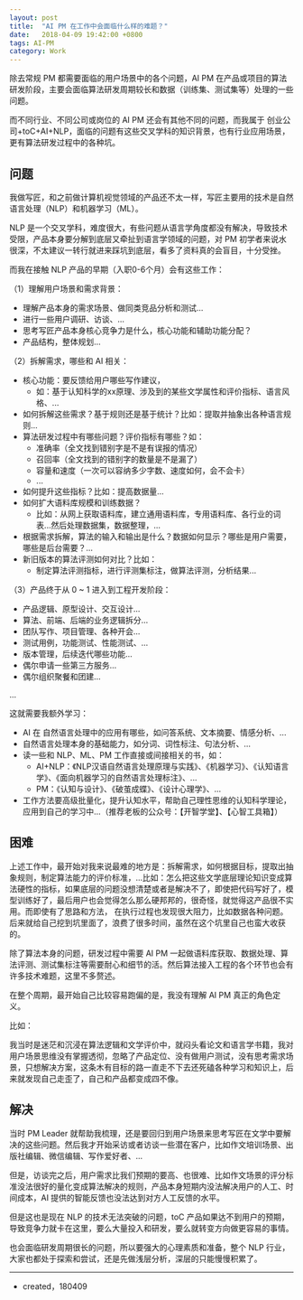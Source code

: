 ```yaml
---
layout: post
title:  "AI PM 在工作中会面临什么样的难题？"
date:   2018-04-09 19:42:00 +0800
tags: AI-PM
category: Work
---
```



除去常规 PM 都需要面临的用户场景中的各个问题，AI PM 在产品或项目的算法研发阶段，主要会面临算法研发周期较长和数据（训练集、测试集等）处理的一些问题。

而不同行业、不同公司或岗位的 AI PM 还会有其他不同的问题，而我属于 创业公司+toC+AI+NLP，面临的问题有这些交叉学科的知识背景，也有行业应用场景，更有算法研发过程中的各种坑。

## 问题


我做写匠，和之前做计算机视觉领域的产品还不太一样，写匠主要用的技术是自然语言处理（NLP）和机器学习（ML）。

NLP 是一个交叉学科，难度很大，有些问题从语言学角度都没有解决，导致技术受限，产品本身要分解到底层又牵扯到语言学领域的问题，对 PM 初学者来说水很深，不太建议一转行就进来踩坑到底层，看多了资料真的会盲目，十分受挫。


而我在接触 NLP 产品的早期（入职0-6个月）会有这些工作：

（1）理解用户场景和需求背景：

- 理解产品本身的需求场景、做同类竞品分析和测试...
- 进行一些用户调研、访谈、...
- 思考写匠产品本身核心竞争力是什么，核心功能和辅助功能分配？
- 产品结构，整体规划...


（2）拆解需求，哪些和 AI 相关：

- 核心功能：要反馈给用户哪些写作建议，
	- 如：基于认知科学的xx原理、涉及到的某些文学属性和评价指标、语言风格、...
- 如何拆解这些需求？基于规则还是基于统计？比如：提取并抽象出各种语言规则...
- 算法研发过程中有哪些问题？评价指标有哪些？如：
	- 准确率（全文找到错别字是不是有误报的情况）
	- 召回率（全文找到的错别字的数量是不是漏了）
	- 容量和速度（一次可以容纳多少字数、速度如何，会不会卡）
	- ...
- 如何提升这些指标？比如：提高数据量...
- 如何扩大语料库规模和训练数据？
	- 比如：从网上获取语料库，建立通用语料库，专用语料库、各行业的词表...然后处理数据集，数据整理，...
- 根据需求拆解，算法的输入和输出是什么？数据如何显示？哪些是用户需要，哪些是后台需要？...
- 新旧版本的算法评测如何对比？比如：
	- 制定算法评测指标，进行评测集标注，做算法评测，分析结果...

（3）产品终于从 0 ~ 1 进入到工程开发阶段：


- 产品逻辑、原型设计、交互设计...
- 算法、前端、后端的业务逻辑拆分...
- 团队写作、项目管理、各种开会...
- 测试用例，功能测试、性能测试、...
- 版本管理，后续迭代哪些功能...
- 偶尔申请一些第三方服务...
- 偶尔组织聚餐和团建...

...


这就需要我额外学习：

- AI 在 自然语言处理中的应用有哪些，如问答系统、文本摘要、情感分析、...
- 自然语言处理本身的基础能力，如分词、词性标注、句法分析、...
- 读一些和 NLP、ML、PM 工作直接或间接相关的书，如：
	- AI+NLP：《NLP汉语自然语言处理原理与实践》、《机器学习》、《认知语言学》、《面向机器学习的自然语言处理标注》、...
	- PM：《认知与设计》、《破茧成蝶》、《设计心理学》、...
- 工作方法要高级批量化，提升认知水平，帮助自己理性思维的认知科学理论，应用到自己的学习中...（推荐老板的公众号：【开智学堂】、【心智工具箱】）

## 困难

上述工作中，最开始对我来说最难的地方是：拆解需求，如何根据目标，提取出抽象规则，制定算法能力的评价标准，...比如：怎么把这些文学底层理论知识变成算法硬性的指标，如果底层的问题没想清楚或者是解决不了，即使把代码写好了，模型训练好了，最后用户也会觉得怎么那么硬邦邦的，很奇怪，就觉得这产品很不实用。而即使有了思路和方法， 在执行过程也发现很大阻力，比如数据各种问题。后来就给自己挖到坑里面了，浪费了很多时间，虽然在这个坑里自己也蛮大收获的。

除了算法本身的问题，研发过程中需要 AI PM 一起做语料库获取、数据处理、算法评测、测试集标注等需要耐心和细节的活。然后算法接入工程的各个环节也会有许多技术难题，这里不多赘述。

在整个周期，最开始自己比较容易跑偏的是，我没有理解 AI PM 真正的角色定义。

比如：

我当时是迷茫和沉浸在算法逻辑和文学评价中，就闷头看论文和语言学书籍，我对用户场景思维没有掌握透彻，忽略了产品定位、没有做用户测试，没有思考需求场景，只想解决方案，这条木有目标的路一直走不下去还死磕各种学习和知识上，后来就发现自己走歪了，自己和产品都变成四不像。

## 解决

当时 PM Leader 就帮助我梳理，还是要回归到用户场景来思考写匠在文学中要解决的这些问题。然后我才开始采访或者访谈一些潜在客户，比如作文培训场景、出版社编辑、微信编辑、写作爱好者、...


但是，访谈完之后，用户需求比我们预期的要高、也很难、比如作文场景的评分标准没法很好的量化变成算法解决的规则，产品本身短期内没法解决用户的人工、时间成本，AI 提供的智能反馈也没法达到对方人工反馈的水平。

但是这也是现在 NLP 的技术无法突破的问题，toC 产品如果达不到用户的预期，导致竞争力就卡在这里，要么大量投入和研发，要么就转变方向做更容易的事情。

也会面临研发周期很长的问题，所以要强大的心理素质和准备，整个 NLP 行业，大家也都处于探索和尝试，还是先做浅层分析，深层的只能慢慢积累了。

---

- created，180409